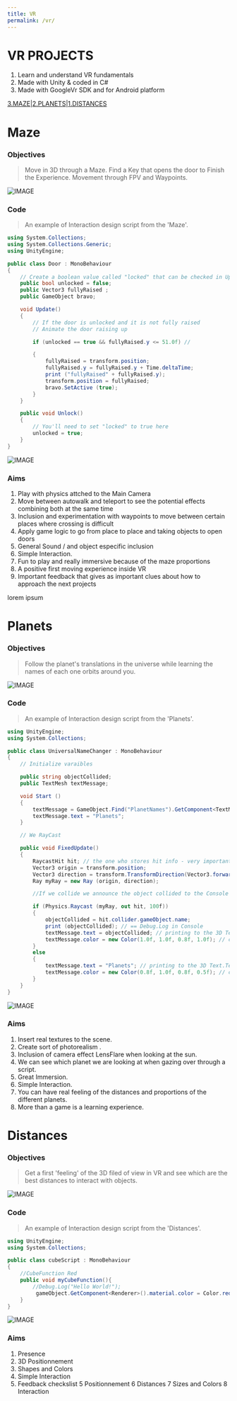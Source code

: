 ```yaml
---
title: VR
permalink: /vr/
---
```


# VR PROJECTS

1. Learn and understand VR fundamentals
2. Made with Unity & coded in C#
3. Made with GoogleVr SDK and for Android platform

[3.MAZE](#maze)|[2.PLANETS](#planets)|[1.DISTANCES](#distances)

# Maze

### Objectives

> Move in 3D through a Maze. Find a Key that opens the door to Finish the Experience. Movement through FPV and Waypoints.

![IMAGE](/images/P3.jpg)

### Code

> An example of Interaction design script from the 'Maze'.

```c#
using System.Collections;
using System.Collections.Generic;
using UnityEngine;

public class Door : MonoBehaviour 
{
	// Create a boolean value called "locked" that can be checked in Update()
	public bool unlocked = false;
	public Vector3 fullyRaised ;
	public GameObject bravo;

	void Update() 
	{
		// If the door is unlocked and it is not fully raised
		// Animate the door raising up

		if (unlocked == true && fullyRaised.y <= 51.0f) // 

		{
			fullyRaised = transform.position;
			fullyRaised.y = fullyRaised.y + Time.deltaTime;
			print ("fullyRaised" + fullyRaised.y);
			transform.position = fullyRaised;
			bravo.SetActive (true);
		}
	}

	public void Unlock()
	{
		// You'll need to set "locked" to true here
		unlocked = true;
	}
}
```

![IMAGE](/images/P3b.jpg)

### Aims

1. Play with physics attched to the Main Camera
2. Move between autowalk and teleport to see the potential effects combining both at the same time
3. Inclusion and experimentation with waypoints to move between certain places where crossing is difficult
4. Apply game logic to go from place to place and taking objects to open doors
5. General Sound / and object especific inclusion
6. Simple Interaction.
7. Fun to play and really immersive because of the maze proportions
8. A positive first moving experience inside VR
9. Important feedback that gives as important clues about how to approach the next projects

lorem ipsum

# Planets

### Objectives

> Follow the planet's translations in the universe while learning the names of each one orbits around you.


![IMAGE](/images/P2.jpg)

### Code

> An example of Interaction design script from the 'Planets'.

```c#
using UnityEngine;
using System.Collections;

public class UniversalNameChanger : MonoBehaviour 
{
	// Initialize varaibles

	public string objectCollided;
	public TextMesh textMessage;

	void Start () 
	{
		textMessage = GameObject.Find("PlanetNames").GetComponent<TextMesh> ();
		textMessage.text = "Planets";
	}

	// We RayCast

	public void FixedUpdate() 
	{
		RaycastHit hit; // the one who stores hit info - very important !!!
		Vector3 origin = transform.position;
		Vector3 direction = transform.TransformDirection(Vector3.forward);
		Ray myRay = new Ray (origin, direction);

		//If we collide we announce the object collided to the Console and to a 3DText

		if (Physics.Raycast (myRay, out hit, 100f)) 
		{
			objectCollided = hit.collider.gameObject.name;
			print (objectCollided); // == Debug.Log in Console
			textMessage.text = objectCollided; // printing to the 3D Text.TextMesh.text
			textMessage.color = new Color(1.0f, 1.0f, 0.8f, 1.0f); // chnage color
		} 
		else 
		{
			textMessage.text = "Planets"; // printing to the 3D Text.TextMesh.text
			textMessage.color = new Color(0.8f, 1.0f, 0.8f, 0.5f); // change color
		}
	}
}

```

![IMAGE](/images/P2b.jpg)

### Aims

1. Insert real textures to the scene.
2. Create sort of photorealism .
3. Inclusion of camera effect LensFlare when looking at the sun.
4. We can see which planet we are looking at when gazing over through a script.
5. Great Immersion.
6. Simple Interaction.
7. You can have real feeling of the distances and proportions of the different planets.
8. More than a game is a learning experience.

# Distances

### Objectives

> Get a first 'feeling' of the 3D filed of view in VR and see which are the best distances to interact with objects.

![IMAGE](/images/P1a.jpg)

### Code

> An example of Interaction design script from the 'Distances'.

```c#
using UnityEngine;
using System.Collections;

public class cubeScript : MonoBehaviour 
{
	//CubeFunction Red
	public void myCubeFunction(){
		//Debug.Log("Hello World!");
		 gameObject.GetComponent<Renderer>().material.color = Color.red;
	}
}
```

![IMAGE](/images/P1b.jpg)

### Aims

1. Presence
2. 3D Positionnement
3. Shapes and Colors
4. Simple Interaction
5. Feedback checkslist 5 Positionnement 6 Distances 7 Sizes and Colors 8 Interaction






